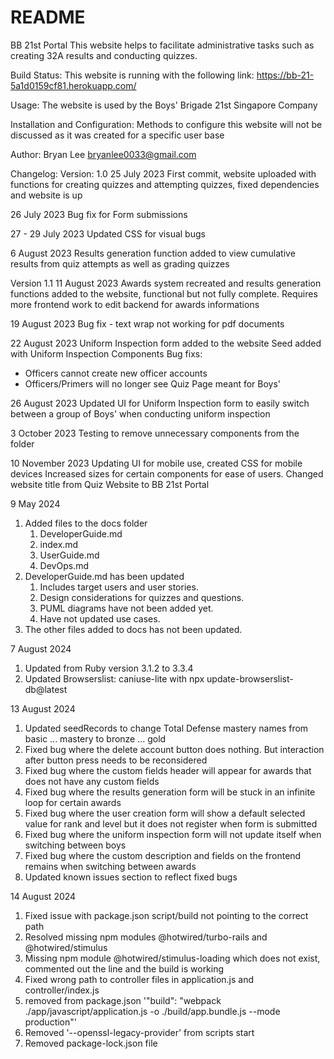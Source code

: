 # README

BB 21st Portal
This website helps to facilitate administrative tasks such as creating 32A results and conducting quizzes.

Build Status: 
This website is running with the following link:
https://bb-21-5a1d0159cf81.herokuapp.com/

Usage:
The website is used by the Boys' Brigade 21st Singapore Company

Installation and Configuration:
Methods to configure this website will not be discussed as it was created for a specific user base

Author:
Bryan Lee bryanlee0033@gmail.com

Changelog:
Version: 1.0
25 July 2023
First commit, website uploaded with functions for creating quizzes and attempting quizzes, fixed dependencies and website is up

26 July 2023
Bug fix for Form submissions

27 - 29 July 2023
Updated CSS for visual bugs

6 August 2023
Results generation function added to view cumulative results from quiz attempts as well as grading quizzes

Version 1.1
11 August 2023
Awards system recreated and results generation functions added to the website, functional but not fully complete.
Requires more frontend work to edit backend for awards informations

19 August 2023
Bug fix - text wrap not working for pdf documents

22 August 2023
Uniform Inspection form added to the website
Seed added with Uniform Inspection Components
Bug fixs:
 - Officers cannot create new officer accounts
 - Officers/Primers will no longer see Quiz Page meant for Boys'

26 August 2023
Updated UI for Uniform Inspection form to easily switch between a group of Boys' when conducting uniform inspection

3 October 2023
Testing to remove unnecessary components from the folder

10 November 2023
Updating UI for mobile use, created CSS for mobile devices
Increased sizes for certain components for ease of users.
Changed website title from Quiz Website to BB 21st Portal

9 May 2024
1. Added files to the docs folder
    1. DeveloperGuide.md
    2. index.md
    3. UserGuide.md
    4. DevOps.md
2. DeveloperGuide.md has been updated
    1. Includes target users and user stories.
    2. Design considerations for quizzes and questions.
    3. PUML diagrams have not been added yet.
    4. Have not updated use cases.
3. The other files added to docs has not been updated.

7 August 2024
1. Updated from Ruby version 3.1.2 to 3.3.4
2. Updated Browserslist: caniuse-lite with npx update-browserslist-db@latest

13 August 2024
1. Updated seedRecords to change Total Defense mastery names from basic ... mastery to bronze ... gold
2. Fixed bug where the delete account button does nothing. But interaction after button press needs to be reconsidered
3. Fixed bug where the custom fields header will appear for awards that does not have any custom fields
4. Fixed bug where the results generation form will be stuck in an infinite loop for certain awards
5. Fixed bug where the user creation form will show a default selected value for rank and level but it does not register when form is submitted
6. Fixed bug where the uniform inspection form will not update itself when switching between boys
7. Fixed bug where the custom description and fields on the frontend remains when switching between awards
8. Updated known issues section to reflect fixed bugs

14 August 2024
1. Fixed issue with package.json script/build not pointing to the correct path
2. Resolved missing npm modules @hotwired/turbo-rails and @hotwired/stimulus
3. Missing npm module @hotwired/stimulus-loading which does not exist, commented out the line and the build is working
4. Fixed wrong path to controller files in application.js and controller/index.js
5. removed from package.json '"build": "webpack ./app/javascript/application.js -o ./build/app.bundle.js --mode production"'
6. Removed '--openssl-legacy-provider' from scripts start
7. Removed package-lock.json file